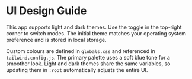 # UI Design Guide

This app supports light and dark themes. Use the toggle in the top-right corner to switch modes. The initial theme matches your operating system preference and is stored in local storage.

Custom colours are defined in `globals.css` and referenced in `tailwind.config.js`.
The primary palette uses a soft blue tone for a smoother look. Light and dark themes
share the same variables, so updating them in `:root` automatically adjusts the entire UI.
